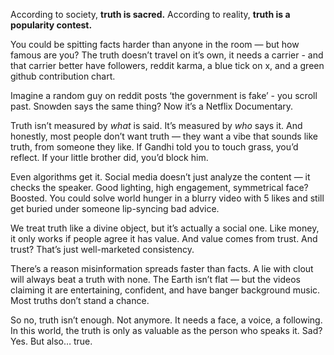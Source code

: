According to society, **truth is sacred.** According to reality, **truth is a popularity contest.**

You could be spitting facts harder than anyone in the room — but how famous are you? The truth doesn’t travel on it’s own, it needs a carrier - and that carrier better have followers, reddit karma, a blue tick on x, and a green github contribution chart.

Imagine a random guy on reddit posts ‘the government is fake’ - you scroll past. Snowden says the same thing? Now it’s a Netflix Documentary.

Truth isn’t measured by *what* is said. It’s measured by *who* says it. And honestly, most people don’t want truth — they want a vibe that sounds like truth, from someone they like. If Gandhi told you to touch grass, you’d reflect. If your little brother did, you’d block him.

Even algorithms get it. Social media doesn’t just analyze the content — it checks the speaker. Good lighting, high engagement, symmetrical face? Boosted. You could solve world hunger in a blurry video with 5 likes and still get buried under someone lip-syncing bad advice.

We treat truth like a divine object, but it’s actually a social one. Like money, it only works if people agree it has value. And value comes from trust. And trust? That’s just well-marketed consistency.

There’s a reason misinformation spreads faster than facts. A lie with clout will always beat a truth with none. The Earth isn’t flat — but the videos claiming it are entertaining, confident, and have banger background music. Most truths don’t stand a chance.

So no, truth isn’t enough. Not anymore. It needs a face, a voice, a following. In this world, the truth is only as valuable as the person who speaks it. Sad? Yes. But also… true.
